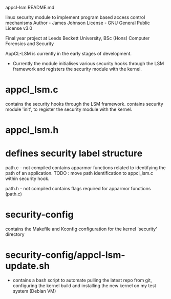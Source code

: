 appcl-lsm README.md

linux security module to implement program based access control mechanisms
Author - James Johnson
License - GNU General Public License v3.0

Final year project at Leeds Beckett University, BSc (Hons) Computer Forensics and Security

AppCL-LSM is currently in the early stages of development.
  - Currently the module initialises various security hooks through the LSM framework and registers the security module with the kernel.

# appcl_lsm.c   
contains the security hooks through the LSM framework.
contains security module 'init', to register the security module with the kernel.

# appcl_lsm.h
# defines security label structure

 path.c - not compiled
 contains apparmor functions related to identifying the path of an application.
 TODO : move path identification to appcl_lsm.c within security hook.

 path.h - not compiled
 contains flags required for apparmor functions (path.c)

# security-config
contains the Makefile and Kconfig configuration for the kernel 'security' directory

# security-config/appcl-lsm-update.sh
  - contains a bash script to automate pulling the latest repo from git, configuring the kernel build and installing the new kernel on my test system (Debian VM)

